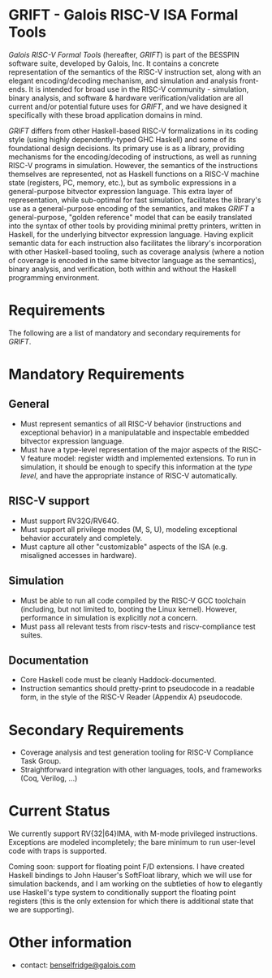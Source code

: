 GRIFT - Galois RISC-V ISA Formal Tools
===

*Galois RISC-V Formal Tools* (hereafter, *GRIFT*) is part of the BESSPIN
software suite, developed by Galois, Inc. It contains a concrete representation
of the semantics of the RISC-V instruction set, along with an elegant
encoding/decoding mechanism, and simulation and analysis front-ends. It is
intended for broad use in the RISC-V community - simulation, binary analysis,
and software & hardware verification/validation are all current and/or
potential future uses for *GRIFT*, and we have designed it specifically with
these broad application domains in mind.

*GRIFT* differs from other Haskell-based RISC-V formalizations in its coding
style (using highly dependently-typed GHC Haskell) and some of its foundational
design decisions. Its primary use is as a library, providing mechanisms for the
encoding/decoding of instructions, as well as running RISC-V programs in
simulation. However, the semantics of the instructions themselves are
represented, not as Haskell functions on a RISC-V machine state (registers, PC,
memory, etc.), but as symbolic expressions in a general-purpose bitvector
expression language. This extra layer of representation, while sub-optimal for
fast simulation, facilitates the library's use as a general-purpose encoding of
the semantics, and makes *GRIFT* a general-purpose, "golden reference" model
that can be easily translated into the syntax of other tools by providing
minimal pretty printers, written in Haskell, for the underlying bitvector
expression language. Having explicit semantic data for each instruction also
facilitates the library's incorporation with other Haskell-based tooling, such
as coverage analysis (where a notion of coverage is encoded in the same
bitvector language as the semantics), binary analysis, and verification, both
within and without the Haskell programming environment.

Requirements
===

The following are a list of mandatory and secondary requirements for *GRIFT*.

Mandatory Requirements
===

## General

- Must represent semantics of all RISC-V behavior (instructions and exceptional
  behavior) in a manipulatable and inspectable embedded bitvector expression
  language.
- Must have a type-level representation of the major aspects of the RISC-V
  feature model: register width and implemented extensions. To run in
  simulation, it should be enough to specify this information at the *type
  level*, and have the appropriate instance of RISC-V automatically.

## RISC-V support

- Must support RV32G/RV64G.
- Must support all privilege modes (M, S, U), modeling exceptional behavior
  accurately and completely.
- Must capture all other "customizable" aspects of the ISA (e.g. misaligned
  accesses in hardware).

## Simulation

- Must be able to run all code compiled by the RISC-V GCC toolchain (including,
  but not limited to, booting the Linux kernel). However, performance in
  simulation is explicitly *not* a concern.
- Must pass all relevant tests from riscv-tests and riscv-compliance test
  suites.

## Documentation

- Core Haskell code must be cleanly Haddock-documented.
- Instruction semantics should pretty-print to pseudocode in a readable form, in
  the style of the RISC-V Reader (Appendix A) pseudocode.

Secondary Requirements
===

- Coverage analysis and test generation tooling for RISC-V Compliance Task
  Group.
- Straightforward integration with other languages, tools, and frameworks (Coq,
  Verilog, ...)

Current Status
===

We currently support RV{32|64}IMA, with M-mode privileged
instructions. Exceptions are modeled incompletely; the bare minimum to run
user-level code with traps is supported.

Coming soon: support for floating point F/D extensions. I have created Haskell
bindings to John Hauser's SoftFloat library, which we will use for simulation
backends, and I am working on the subtleties of how to elegantly use Haskell's
type system to conditionally support the floating point registers (this is the
only extension for which there is additional state that we are supporting).

Other information
===

* contact: benselfridge@galois.com

